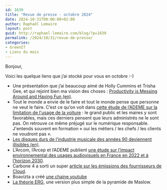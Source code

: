 ```yaml
---
id: 1639
title: "Revue de presse - octobre 2024"
date: 2024-10-31T00:00:00+02:00
author: Raphaël Lemaire
layout: post
guid: http://raphael-lemaire.com/blog/?p=1639
permalink: /2024/10/31/revue-de-presse/
categories:
- GreenIT
- Liens du mois
---
```


Bonjour,

Voici les quelque liens que j’ai stocké pour vous en octobre :-)

* Une présentation que j’ai beaucoup aimé de Holly Cummins et Trisha Gee, et qui rejoint bien ma vision des choses : [Productivity is Messing Around and Having Fun (en)](https://www.youtube.com/watch?v=5cINkhmBg1A).
* Tout le monde a envie de le faire et tout le monde pense que personne ne veut le faire. C’est ce qu’on voit dans [cette étude de l’ADEME sur la limitation de l'usage de la voiture](https://librairie.ademe.fr/collection/7593-acceptabilite-des-mesures-de-reduction-de-la-place-de-la-voiture.html) : le grand public et les maires y sont favorables, mais ces derniers pensent que leurs administrés ne le sont pas. On retrouve ce même préjugé sur le numérique responsable. J'entends souvent en formation « oui les métiers / les chefs / les clients ne voudront pas ».
* [Les disques durs de l’industrie musicale des années 90 deviennent illisibles (en)](https://www.wired.com/story/music-industry-hard-drive-storage-archives/).
* L’Arcom, l’Arcep et l’ADEME publient [une étude sur l’impact environnemental des usages audiovisuels en France en 2022 et à l’horizon 2030](https://www.arcep.fr/actualites/actualites-et-communiques/detail/n/environnement-071024.html).
* Carbone 4 a sorti un super [article sur les émissions des fournisseurs de Cloud](https://www.carbone4.com/article-numerique-cloud-emissions-cachees).
* Boavizta a créé [une chaine youtube](https://www.youtube.com/@boavizta-org/videos)
* [La théorie ERG](https://fr.wikipedia.org/wiki/Th%C3%A9orie_ERG), une version plus simple de la pyramide de Maslow.
